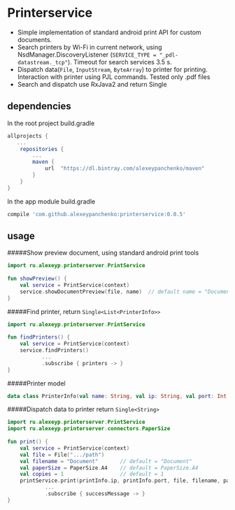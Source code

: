 # Printerservice
* Simple implementation of standard android print API for custom documents.
* Search printers by Wi-Fi in current network, using NsdManager.DiscoveryListener (`SERVICE_TYPE = "_pdl-datastream._tcp"`). Timeout for search services 3.5 s.
* Dispatch data(`File`, `InputStream`, `ByteArray`) to printer for printing. Interaction with printer using PJL commands. Tested only .pdf files
* Search and dispatch use RxJava2 and return Single

## dependencies
In the root project build.gradle
```groovy
allprojects {
   ...
    repositories {
        ...
        maven {
            url  "https://dl.bintray.com/alexeypanchenko/maven"
        }
    }
}
```
In the app module build.gradle
```groovy
compile 'com.github.alexeypanchenko:printerservice:0.0.5'
```
## usage
#####Show preview document, using standard android print tools
```kotlin
import ru.alexeyp.printerserver.PrintService
    
fun showPreview() {
    val service = PrintService(context)
    service.showDocumentPreview(file, name)  // default name = "Document" 
}
```
#####Find printer, return `Single<List<PrinterInfo>>`
```kotlin
import ru.alexeyp.printerserver.PrintService
    
fun findPrinters() {
    val service = PrintService(context)
    service.findPrinters()
           ...
           .subscribe { printers -> }
}
```
#####Printer model
```kotlin
data class PrinterInfo(val name: String, val ip: String, val port: Int)
```
#####Dispatch data to printer return `Single<String>`
```kotlin
import ru.alexeyp.printerserver.PrintService
import ru.alexeyp.printerserver.connectors.PaperSize
    
fun print() {
    val service = PrintService(context)
    val file = File(".../path")
    val filename = "Document"       // default = "Document"
    val paperSize = PaperSize.A4    // default = PaperSize.A4
    val copies = 1                  // default = 1
    printService.print(printInfo.ip, printInfo.port, file, filename, paperSize, copies)
            ...
            .subscribe { successMessage -> }
}
```